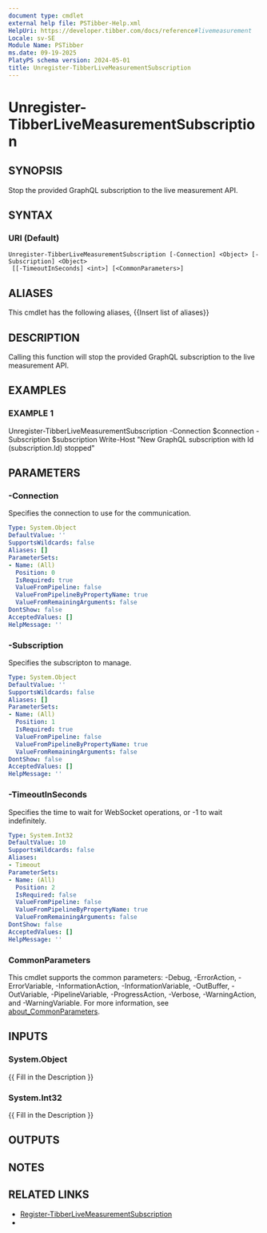 ```yaml
---
document type: cmdlet
external help file: PSTibber-Help.xml
HelpUri: https://developer.tibber.com/docs/reference#livemeasurement
Locale: sv-SE
Module Name: PSTibber
ms.date: 09-19-2025
PlatyPS schema version: 2024-05-01
title: Unregister-TibberLiveMeasurementSubscription
---
```


# Unregister-TibberLiveMeasurementSubscription

## SYNOPSIS

Stop the provided GraphQL subscription to the live measurement API.

## SYNTAX

### URI (Default)

```
Unregister-TibberLiveMeasurementSubscription [-Connection] <Object> [-Subscription] <Object>
 [[-TimeoutInSeconds] <int>] [<CommonParameters>]
```

## ALIASES

This cmdlet has the following aliases,
  {{Insert list of aliases}}

## DESCRIPTION

Calling this function will stop the provided GraphQL subscription to the live measurement API.

## EXAMPLES

### EXAMPLE 1

Unregister-TibberLiveMeasurementSubscription -Connection $connection -Subscription $subscription
Write-Host "New GraphQL subscription with Id $($subscription.Id) stopped"

## PARAMETERS

### -Connection

Specifies the connection to use for the communication.

```yaml
Type: System.Object
DefaultValue: ''
SupportsWildcards: false
Aliases: []
ParameterSets:
- Name: (All)
  Position: 0
  IsRequired: true
  ValueFromPipeline: false
  ValueFromPipelineByPropertyName: true
  ValueFromRemainingArguments: false
DontShow: false
AcceptedValues: []
HelpMessage: ''
```

### -Subscription

Specifies the subscripton to manage.

```yaml
Type: System.Object
DefaultValue: ''
SupportsWildcards: false
Aliases: []
ParameterSets:
- Name: (All)
  Position: 1
  IsRequired: true
  ValueFromPipeline: false
  ValueFromPipelineByPropertyName: true
  ValueFromRemainingArguments: false
DontShow: false
AcceptedValues: []
HelpMessage: ''
```

### -TimeoutInSeconds

Specifies the time to wait for WebSocket operations, or -1 to wait indefinitely.

```yaml
Type: System.Int32
DefaultValue: 10
SupportsWildcards: false
Aliases:
- Timeout
ParameterSets:
- Name: (All)
  Position: 2
  IsRequired: false
  ValueFromPipeline: false
  ValueFromPipelineByPropertyName: true
  ValueFromRemainingArguments: false
DontShow: false
AcceptedValues: []
HelpMessage: ''
```

### CommonParameters

This cmdlet supports the common parameters: -Debug, -ErrorAction, -ErrorVariable,
-InformationAction, -InformationVariable, -OutBuffer, -OutVariable, -PipelineVariable,
-ProgressAction, -Verbose, -WarningAction, and -WarningVariable. For more information, see
[about_CommonParameters](https://go.microsoft.com/fwlink/?LinkID=113216).

## INPUTS

### System.Object

{{ Fill in the Description }}

### System.Int32

{{ Fill in the Description }}

## OUTPUTS

## NOTES

## RELATED LINKS

- [Register-TibberLiveMeasurementSubscription](Register-TibberLiveMeasurementSubscription.md)
- [](https://developer.tibber.com/docs/reference#livemeasurement)

